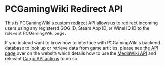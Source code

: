 PCGamingWiki Redirect API
===============

This is PCGamingWiki's custom redirect API allows us to redirect incoming users using any registered GOG ID, Steam App ID, or WineHQ ID to the relevant PCGamingWiki page.

If you instead want to know how to interface with PCGamingWiki's backend database to look up or retrieve data from game articles, please see [the API page](https://www.pcgamingwiki.com/wiki/PCGamingWiki:API) over on the website which details how to use the [MediaWiki API](https://www.mediawiki.org/wiki/API:Main_page) and relevant [Cargo API actions](https://www.mediawiki.org/wiki/Extension:Cargo) to do so.
